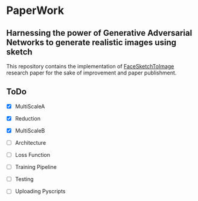 # PaperWork

## Harnessing the power of Generative Adversarial Networks to generate realistic images using sketch


This repository contains the implementation of <a href="https://www.sciencedirect.com/science/article/abs/pii/S0925231220301995">FaceSketchToImage</a> research paper for the sake of improvement and paper publishment.



## ToDo
  - [x] MultiScaleA
  - [x] Reduction
  - [x] MultiScaleB
  - [ ]  Architecture
  - [ ] Loss Function
  - [ ] Training Pipeline
  - [ ] Testing
  - [ ] Uploading Pyscripts

        
      
